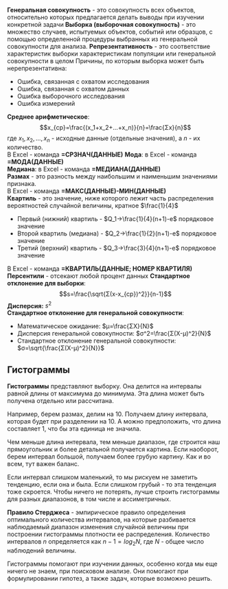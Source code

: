 **Генеральная совокупность** - это совокупность всех объектов, относительно которых предлагается делать выводы при изучении конкретной задачи
**Выборка (выборочная совокупность)** - это множество случаев, испытуемых объектов, событий или образцов, с помощью определенной процедуры выбранных из генеральной совокупности для анализа.
**Репрезентативность** - это соответствие характеристик выборки характеристикам популяции или генеральной совокупности в целом
Причины, по которым выборка может быть нерепрезентативна:
- Ошибка, связанная с охватом исследования
- Ошибка, связанная с охватом данных
- Ошибка выборочного исследования
- Ошибка измерений
  
**Среднее арифметическое**:
$$x_{ср}=\frac{(x_1+x_2+...+x_n)}{n}=\frac{Σx}{n}$$
где $x_1, x_2, ..., x_n$ - исходные данные (отдельные значения), а $n$ - их количество.  
В Excel - команда **=СРЗНАЧ(ДАННЫЕ)** 
**Мода**: в Excel - команда **=МОДА(ДАННЫЕ)**  
**Медиана**: в Excel - команда **=МЕДИАНА(ДАННЫЕ)**  
**Размах** - это разность между наибольшим и наименьшим значениями признака.  
В Excel - команда **=МАКС(ДАННЫЕ)-МИН(ДАННЫЕ)**  
**Квартиль** - это значение, ниже которого лежит часть распределения вероятностей случайной величины, кратное $\frac{1}{4}$  
- Первый (нижний) квартиль - $Q_1→\frac{1}{4}(n+1)-е$ порядковое значение
- Второй квартиль (медиана) - $Q_2→\frac{1}{2}(n+1)-е$ порядковое значение
- Третий (верхний) квартиль - $Q_3→\frac{3}{4}(n+1)-е$ порядковое значение
  
В Excel - команда **=КВАРТИЛЬ(ДАННЫЕ; НОМЕР КВАРТИЛЯ)**  
**Персентили** - отсекают любой процент данных
**Стандартное отклонение для выборки**: $$s=\frac{\sqrt{Σ(x-x_{ср})^2}}{n-1}$$
**Дисперсия:** $s^2$  
**Стандартное отклонение для генеральной совокупности**:
- Математическое ожидание: $μ=\frac{ΣX}{N}$
- Дисперсия генеральной совокупности: $σ^2=\frac{Σ(X-μ)^2}{N}$
- Стандартное отклонение генеральной совокупности: $σ=\sqrt{\frac{Σ(X-μ)^2}{N}}$
## Гистограммы
**Гистограммы** представляют выборку. Она делится на интервалы равной длины от максимума до минимума. Эта длина может быть получена отдельно или рассчитана. 

Например, берем размах, делим на 10. Получаем длину интервала, которая будет при разделении на 10. А можно предположить, что длина составляет 1, что бы эта единица не значила.

Чем меньше длина интервала, тем меньше диапазон, где строится наш прямоугольник и более детальной получается картина. Если наоборот, берем интервал большой, получаем более грубую картину. Как и во всем, тут важен баланс.  

Если интервал слишком маленький, то мы рискуем не заметить тенденцию, если она и была. Если слишком грубый - то эта тенденция тоже скроется. Чтобы ничего не потерять, лучше строить гистограммы для разных диапазонов, в том числе и ассиметричных.

**Правило Стерджеса** - эмпирическое правило определения оптимального количества интервалов, на которые разбивается наблюдаемый диапазон изменения случайной величины при построении гистограммы плотности ее распределения. Количество интервалов $n$ определяется как $n-1=log_2N$, где $N$ - общее число наблюдений величины.

Гистограммы помогают при изучении данных, особенно когда мы еще ничего не знаем, при поисковом анализе. Они помогают при формулировании гипотез, а также задач, которые возможно решить.